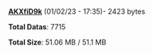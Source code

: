 [**AKXfiD9k**](/data/AKXfiD9k.txt) (01/02/23 - 17:35)- 2423 bytes

**Total Datas**: 7715

**Total Size**: 51.06 MB / 51.1 MB